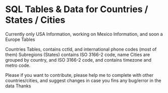 SQL Tables & Data for Countries / States / Cities
===================
Currently only USA Information, working on Mexico Information, and soon a Europe Tables

Countries Tables, contains cctld, and international phone codes (most of them)
Subregions (States) contains ISO 3166-2 code, name
Cities are grouped by country, and ISO 3166-2 code, and contains timezone and metro code.

Please if you want to contribute, please help me to complete with other countries/cities, and
suggest changes in case you fins any bug/error in the data
Thanks
